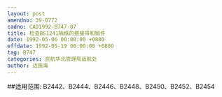 ```yaml
---
layout: post
amendno: 39-0772
cadno: CAD1992-B747-07
title: 检查BS1241隔框的搭接带和锻件
date: 1992-05-06 00:00:00 +0800
effdate: 1992-05-19 00:00:00 +0800
tag: B747
categories: 民航华北管理局适航处
author: 边振海
---
```


##适用范围:
B2442、B2444、B2446、B2448、B2450、B2452、B2454

